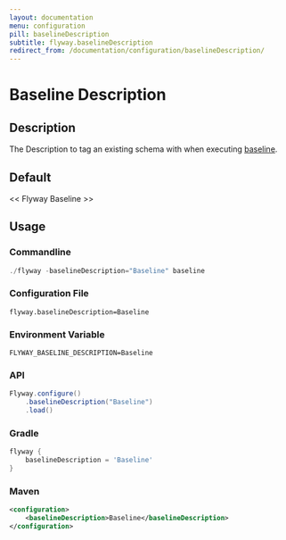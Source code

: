 ```yaml
---
layout: documentation
menu: configuration
pill: baselineDescription
subtitle: flyway.baselineDescription
redirect_from: /documentation/configuration/baselineDescription/
---
```


# Baseline Description

## Description
The Description to tag an existing schema with when executing [baseline](/documentation/command/baseline).

## Default
<nobr>&lt;&lt; Flyway Baseline &gt;&gt;</nobr>

## Usage

### Commandline
```powershell
./flyway -baselineDescription="Baseline" baseline
```

### Configuration File
```properties
flyway.baselineDescription=Baseline
```

### Environment Variable
```properties
FLYWAY_BASELINE_DESCRIPTION=Baseline
```

### API
```java
Flyway.configure()
    .baselineDescription("Baseline")
    .load()
```

### Gradle
```groovy
flyway {
    baselineDescription = 'Baseline'
}
```

### Maven
```xml
<configuration>
    <baselineDescription>Baseline</baselineDescription>
</configuration>
```